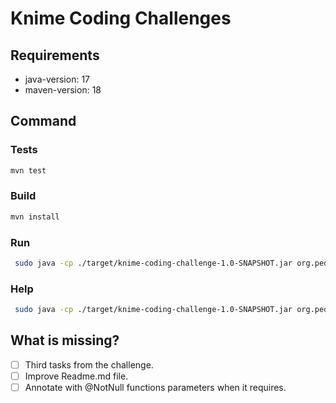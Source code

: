 
# Knime Coding Challenges

## Requirements
* java-version: 17
* maven-version: 18

## Command
### Tests
``` bash
mvn test
```

### Build
``` bash
mvn install
```

### Run
``` bash
 sudo java -cp ./target/knime-coding-challenge-1.0-SNAPSHOT.jar org.pedrocarlos.Main --input src/main/resources/example-file.txt --inputtype int --operations neg,reverse --threads 1 --output src/main/resources/example-output-file.txt
```

### Help
``` bash
 sudo java -cp ./target/knime-coding-challenge-1.0-SNAPSHOT.jar org.pedrocarlos.Main --help
```

## What is missing?
 - [ ] Third tasks from the challenge.
 - [ ] Improve Readme.md file.
 - [ ] Annotate with @NotNull functions parameters when it requires.